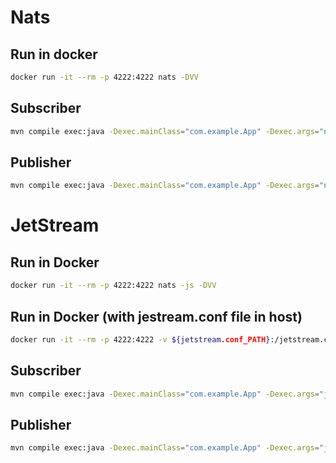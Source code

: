 # Nats

## Run in docker
```bash
docker run -it --rm -p 4222:4222 nats -DVV
```

## Subscriber
```bash
mvn compile exec:java -Dexec.mainClass="com.example.App" -Dexec.args="nats"
```

## Publisher
```bash
mvn compile exec:java -Dexec.mainClass="com.example.App" -Dexec.args="nats"
```

# JetStream

## Run in Docker
```bash
docker run -it --rm -p 4222:4222 nats -js -DVV
```

## Run in Docker (with jestream.conf file in host)
```bash
docker run -it --rm -p 4222:4222 -v ${jetstream.conf_PATH}:/jetstream.conf nats -js -c /jetstream.conf -DVV
```

## Subscriber
```bash
mvn compile exec:java -Dexec.mainClass="com.example.App" -Dexec.args="jetstream"
```

## Publisher
```bash
mvn compile exec:java -Dexec.mainClass="com.example.App" -Dexec.args="jetstream"
```